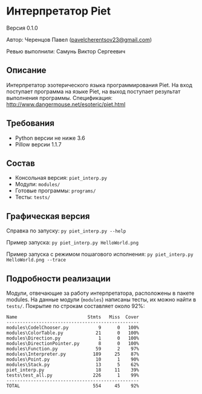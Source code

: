 # Интерпретатор Piet
Версия 0.1.0

Автор: Черенцов Павел (pavelcherentsov23@gmail.com)

Ревью выполнили: Самунь Виктор Сергеевич


## Описание
Интерпретатор эзотерического языка программирования Piet. На вход поступает 
программа на языке Piet, на выход поступает результат выполнения программы.
Спецификация: http://www.dangermouse.net/esoteric/piet.html

## Требования
* Python версии не ниже 3.6
* Pillow версии 1.1.7


## Состав
* Консольная версия: `piet_interp.py`
* Модули: `modules/`
* Готовые программы: `programs/`
* Тесты: `tests/` 


## Графическая версия
Справка по запуску: `py piet_interp.py --help`

Пример запуска: `py piet_interp.py HelloWorld.png`

Пример запуска c режимом пошагового исполнения: `py piet_interp.py HelloWorld.png --trace`


## Подробности реализации
Модули, отвечающие за работу интерпретатора, расположены в пакете modules.
На данные модули (`modules`) написаны тесты, их можно найти в `tests/`.
Покрытие по строкам составляет около 92%:

    Name                          Stmts   Miss  Cover
    -------------------------------------------------
    modules\CodelChooser.py           9      0   100%
    modules\ColorTable.py            21      0   100%
    modules\Direction.py              1      0   100%
    modules\DirectionPointer.py       8      0   100%
    modules\Function.py              59      2    97%
    modules\Interpreter.py          189     25    87%
    modules\Point.py                 10      1    90%
    modules\Stack.py                 13      5    62%
    piet_interp.py                   18     11    39%
    tests\test_all.py               226      1    99%
    -------------------------------------------------
    TOTAL                           554     45    92%

    
    
    
    
